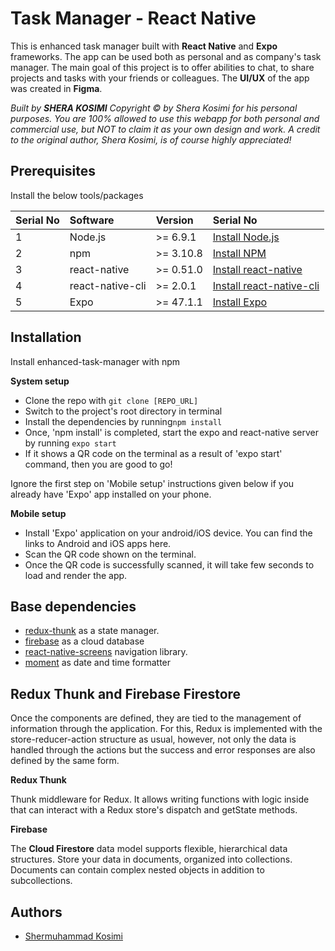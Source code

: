 
#  Task Manager - React Native 

This is enhanced task manager built with **React Native** and **Expo** frameworks. The app can be used both as personal and as company's task manager. The main goal of this project is to offer abilities to chat, to share projects and tasks with your friends or colleagues. The **UI/UX** of the app was created in **Figma**.
 

*Built by **SHERA KOSIMI** Copyright © by Shera Kosimi for his personal purposes. You are 100% allowed to use this webapp for both personal and commercial use, but NOT to claim it as your own design and work. A credit to the original author, Shera Kosimi, is of course highly appreciated!*   
## Prerequisites

Install the below tools/packages

| Serial No | Software         | Version   | Serial No                                                                  |
| :-------- | :--------------- | :-------- | :------------------------------------------------------------------------- |
| 1         | Node.js          | >= 6.9.1  | [Install Node.js](https://nodejs.org/en/download/)                         |
| 2         | npm              | >= 3.10.8 | [Install NPM](https://www.npmjs.com/get-npm)                               |
| 3         | react-native     | >= 0.51.0 | [Install react-native](https://www.npmjs.com/package/react-native)         |
| 4         | react-native-cli | >= 2.0.1  | [Install react-native-cli](https://www.npmjs.com/package/react-native-cli) |
| 5         | Expo             | >= 47.1.1 | [Install Expo](https://www.npmjs.com/package/expo)                         |

## Installation

Install enhanced-task-manager with npm

**System setup**

- Clone the repo with `git clone [REPO_URL] `
- Switch to the project's root directory in terminal
- Install the dependencies by running`npm install`
- Once, 'npm install' is completed, start the expo and react-native server by running `expo start `
- If it shows a QR code on the terminal as a result of 'expo start' command, then you are good to go!

Ignore the first step on 'Mobile setup' instructions given below if you already have 'Expo' app installed on your phone.

**Mobile setup**

- Install 'Expo' application on your android/iOS device. You can find the links to Android and iOS apps here.
- Scan the QR code shown on the terminal.
- Once the QR code is successfully scanned, it will take few seconds to load and render the app.
## Base dependencies

- [redux-thunk](https://github.com/reduxjs/redux-thunk) as a state manager.
- [firebase](https://github.com/reduxjs/redux-thunk) as a cloud database
- [react-native-screens](https://docs.expo.dev/versions/latest/sdk/screens/) navigation library.
- [moment](https://momentjs.com/) as date and time formatter
## Redux Thunk and Firebase Firestore

Once the components are defined, they are tied to the management of information through the application. For this, Redux is implemented with the store-reducer-action structure as usual, however, not only the data is handled through the actions but the success and error responses are also defined by the same form.

**Redux Thunk**

Thunk middleware for Redux. It allows writing functions with logic inside that can interact with a Redux store's dispatch and getState methods.
 


**Firebase**

The **Cloud Firestore** data model supports flexible, hierarchical data structures. Store your data in documents, organized into collections. Documents can contain complex nested objects in addition to subcollections.


## Authors

- [Shermuhammad Kosimi ](https://github.com/sherakosimi)
